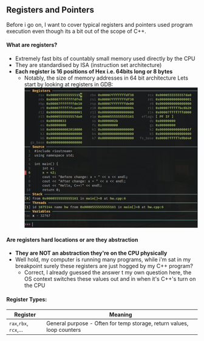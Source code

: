 ## Registers and Pointers
Before i go on, I want to cover typical registers and pointers used program execution even though its a bit out of the scope of C++.

#### What are registers?
- Extremely fast bits of countably small memory used directly by the CPU
- They are standardised by ISA (instruction set architecture)
- **Each register is 16 positions of Hex i.e. 64bits long or 8 bytes**
    * Notably, the size of memory addresses in 64 bit architecture
Lets start by looking at registers in GDB:
![registers](gdb_registers.png)

#### Are registers hard locations or are they abstraction
- **They are NOT an abstraction they're on the CPU physically**
- Well hold, my computer is running many programs, while i'm sat in my breakpoint surely these registers are just hogged by my C++ program?
    * Correct, I already guessed the answer t my own question here, the OS context switches these values out and in when it's C++'s turn on the CPU

#### Register Types:
| **Register** | Meaning |
| -------- | -------- |
| `rax`,`rbx`, `rcx`,... | General purpose - Often for temp storage, return values, loop counters |
